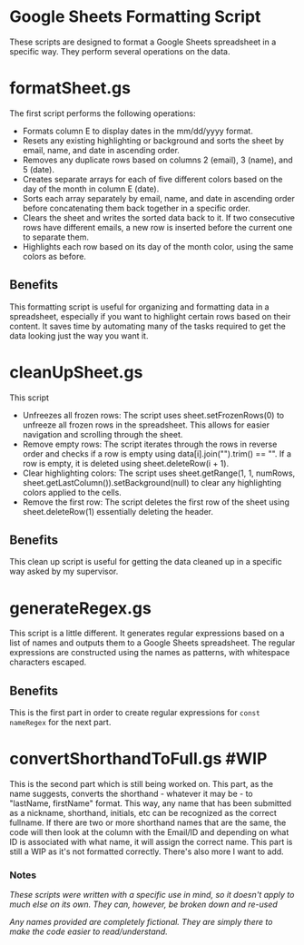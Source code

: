 #  Google Sheets Formatting Script

These scripts are designed to format a Google Sheets spreadsheet in a specific way. They perform several operations on the data.

# formatSheet.gs
The first script performs the following operations:
   * Formats column E to display dates in the mm/dd/yyyy format.
   * Resets any existing highlighting or background and sorts the sheet by email, name, and date in ascending order.
   * Removes any duplicate rows based on columns 2 (email), 3 (name), and 5 (date).
   * Creates separate arrays for each of five different colors based on the day of the month in column E (date).
   * Sorts each array separately by email, name, and date in ascending order before concatenating them back together in a specific order.
   * Clears the sheet and writes the sorted data back to it. If two consecutive rows have different emails, a new row is inserted before the current one to separate them.
   * Highlights each row based on its day of the month color, using the same colors as before.
## Benefits
This formatting script is useful for organizing and formatting data in a spreadsheet, especially if you want to highlight certain rows based on their content. It saves time by automating many of the tasks required to get the data looking just the way you want it.

# cleanUpSheet.gs
This script 
   * Unfreezes all frozen rows: The script uses sheet.setFrozenRows(0) to unfreeze all frozen rows in the spreadsheet. This allows for easier navigation and scrolling through the sheet.
   * Remove empty rows: The script iterates through the rows in reverse order and checks if a row is empty using data[i].join("").trim() == "". If a row is empty, it is deleted using sheet.deleteRow(i + 1).
   * Clear highlighting colors: The script uses sheet.getRange(1, 1, numRows, sheet.getLastColumn()).setBackground(null) to clear any highlighting colors applied to the cells.
   * Remove the first row: The script deletes the first row of the sheet using sheet.deleteRow(1) essentially deleting the header.
## Benefits
This clean up script is useful for getting the data cleaned up in a specific way asked by my supervisor.

# generateRegex.gs
This script is a little different.
   It generates regular expressions based on a list of names and outputs them to a Google Sheets spreadsheet.
   The regular expressions are constructed using the names as patterns, with whitespace characters escaped.
## Benefits
This is the first part in order to create regular expressions for ```const nameRegex``` for the next part.

# convertShorthandToFull.gs  #WIP
This is the second part which is still being worked on.
   This part, as the name suggests, converts the shorthand - whatever it may be - to "lastName, firstName" format.
   This way, any name that has been submitted as a nickname, shorthand, initials, etc can be recognized as the correct fullname.
   If there are two or more shorthand names that are the same, the code will then look at the column with the Email/ID and depending on what ID is associated with what name, it will assign the correct name.
This part is still a WIP as it's not formatted correctly.
There's also more I want to add.
   
### Notes
*These scripts were written with a specific use in mind, so it doesn't apply to much else on its own.*
*They can, however, be broken down and re-used*

*Any names provided are completely fictional. They are simply there to make the code easier to read/understand.*

